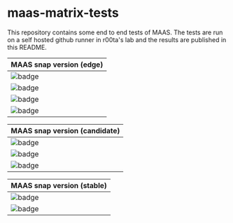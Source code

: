 # maas-matrix-tests

This repository contains some end to end tests of MAAS. 
The tests are run on a self hosted github runner in r00ta's lab and the results are published in this README.

| MAAS snap version (edge)   |
|---------------------|
| ![badge](https://img.shields.io/endpoint?url=https://raw.githubusercontent.com/r00ta/maas-matrix-tests/main/.test-results/3.2-edge.json) | 
| ![badge](https://img.shields.io/endpoint?url=https://raw.githubusercontent.com/r00ta/maas-matrix-tests/main/.test-results/3.3-edge.json) | 
| ![badge](https://img.shields.io/endpoint?url=https://raw.githubusercontent.com/r00ta/maas-matrix-tests/main/.test-results/3.4-edge.json) | 
| ![badge](https://img.shields.io/endpoint?url=https://raw.githubusercontent.com/r00ta/maas-matrix-tests/main/.test-results/latest-edge.json) | 

| MAAS snap version (candidate)   |
|---------------------|
| ![badge](https://img.shields.io/endpoint?url=https://raw.githubusercontent.com/r00ta/maas-matrix-tests/main/.test-results/3.2-candidate.json) | 
| ![badge](https://img.shields.io/endpoint?url=https://raw.githubusercontent.com/r00ta/maas-matrix-tests/main/.test-results/3.3-candidate.json) | 
| ![badge](https://img.shields.io/endpoint?url=https://raw.githubusercontent.com/r00ta/maas-matrix-tests/main/.test-results/3.4-candidate.json) |  

| MAAS snap version (stable)   |
|---------------------|
| ![badge](https://img.shields.io/endpoint?url=https://raw.githubusercontent.com/r00ta/maas-matrix-tests/main/.test-results/3.2-stable.json) | 
| ![badge](https://img.shields.io/endpoint?url=https://raw.githubusercontent.com/r00ta/maas-matrix-tests/main/.test-results/3.3-stable.json) | 
